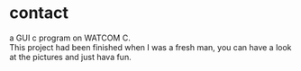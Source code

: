 # contact
a GUI c program on WATCOM C.<br>
This project had been finished when I was a fresh man, you can have a look at the pictures and just hava fun.
